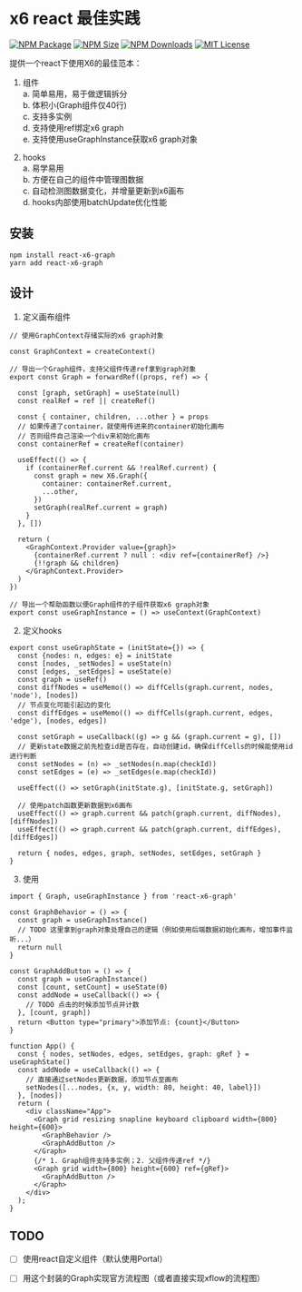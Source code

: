 # x6 react 最佳实践
<a href="https://www.npmjs.com/package/react-x6-graph"><img alt="NPM Package" src="https://img.shields.io/npm/v/react-x6-graph.svg?style=flat-square"></a>
<a href="https://www.npmjs.com/package/react-x6-graph"><img alt="NPM Size" src="https://img.shields.io/bundlephobia/minzip/react-x6-graph"></a>
<a href="https://www.npmjs.com/package/react-x6-graph"><img alt="NPM Downloads" src="https://img.shields.io/npm/dm/react-x6-graph?logo=npm&style=flat-square"></a>
<a href="/LICENSE"><img src="https://img.shields.io/github/license/lloydzhou/antv-x6-react-practice?style=flat-square" alt="MIT License"></a>

提供一个react下使用X6的最佳范本：
1. 组件  
a. 简单易用，易于做逻辑拆分  
b. 体积小(Graph组件仅40行)  
c. 支持多实例  
d. 支持使用ref绑定x6 graph  
e. 支持使用useGraphInstance获取x6 graph对象

2. hooks  
a. 易学易用  
b. 方便在自己的组件中管理图数据  
c. 自动检测图数据变化，并增量更新到x6画布  
d. hooks内部使用batchUpdate优化性能

## 安装
```
npm install react-x6-graph
yarn add react-x6-graph
```

## 设计
1. 定义画布组件
```
// 使用GraphContext存储实际的x6 graph对象

const GraphContext = createContext()

// 导出一个Graph组件，支持父组件传递ref拿到graph对象
export const Graph = forwardRef((props, ref) => {

  const [graph, setGraph] = useState(null)
  const realRef = ref || createRef()

  const { container, children, ...other } = props
  // 如果传递了container，就使用传进来的container初始化画布
  // 否则组件自己渲染一个div来初始化画布
  const containerRef = createRef(container)

  useEffect(() => {
    if (containerRef.current && !realRef.current) {
      const graph = new X6.Graph({
        container: containerRef.current,
        ...other,
      })
      setGraph(realRef.current = graph)
    }
  }, [])

  return (
    <GraphContext.Provider value={graph}>
      {containerRef.current ? null : <div ref={containerRef} />}
      {!!graph && children}
    </GraphContext.Provider>
  )
})

// 导出一个帮助函数以便Graph组件的子组件获取x6 graph对象
export const useGraphInstance = () => useContext(GraphContext)
```

2. 定义hooks
```
export const useGraphState = (initState={}) => {
  const {nodes: n, edges: e} = initState
  const [nodes, _setNodes] = useState(n)
  const [edges, _setEdges] = useState(e)
  const graph = useRef()
  const diffNodes = useMemo(() => diffCells(graph.current, nodes, 'node'), [nodes])
  // 节点变化可能引起边的变化
  const diffEdges = useMemo(() => diffCells(graph.current, edges, 'edge'), [nodes, edges])

  const setGraph = useCallback((g) => g && (graph.current = g), [])
  // 更新state数据之前先检查id是否存在，自动创建id，确保diffCells的时候能使用id进行判断
  const setNodes = (n) => _setNodes(n.map(checkId))
  const setEdges = (e) => _setEdges(e.map(checkId))

  useEffect(() => setGraph(initState.g), [initState.g, setGraph])

  // 使用patch函数更新数据到x6画布
  useEffect(() => graph.current && patch(graph.current, diffNodes), [diffNodes])
  useEffect(() => graph.current && patch(graph.current, diffEdges), [diffEdges])

  return { nodes, edges, graph, setNodes, setEdges, setGraph }
}
```

3. 使用
```
import { Graph, useGraphInstance } from 'react-x6-graph'

const GraphBehavior = () => {
  const graph = useGraphInstance()
  // TODO 这里拿到graph对象处理自己的逻辑（例如使用后端数据初始化画布，增加事件监听...）
  return null
}

const GraphAddButton = () => {
  const graph = useGraphInstance()
  const [count, setCount] = useState(0)
  const addNode = useCallback(() => {
    // TODO 点击的时候添加节点并计数
  }, [count, graph])
  return <Button type="primary">添加节点: {count}</Button>
}

function App() {
  const { nodes, setNodes, edges, setEdges, graph: gRef } = useGraphState()
  const addNode = useCallback(() => {
    // 直接通过setNodes更新数据，添加节点至画布
    setNodes([...nodes, {x, y, width: 80, height: 40, label}])
  }, [nodes])
  return (
    <div className="App">
      <Graph grid resizing snapline keyboard clipboard width={800} height={600}>
        <GraphBehavior />
        <GraphAddButton />
      </Graph>
      {/* 1. Graph组件支持多实例；2. 父组件传递ref */}
      <Graph grid width={800} height={600} ref={gRef}>
        <GraphAddButton />
      </Graph>
    </div>
  );
}
```


## TODO
- [ ] 使用react自定义组件（默认使用Portal）
- [ ] 用这个封装的Graph实现官方流程图（或者直接实现xflow的流程图）


